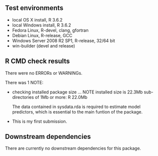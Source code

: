 ## Test environments
* local OS X install, R 3.6.2
* local Windows install, R 3.6.2
* Fedora Linux, R-devel, clang, gfortran
* Debian Linux, R-release, GCC
* Windows Server 2008 R2 SP1, R-release, 32/64 bit
* win-builder (devel and release)

## R CMD check results
There were no ERRORs or WARNINGs.

There was 1 NOTE:

* checking installed package size ... NOTE
    installed size is 22.3Mb
    sub-directories of 1Mb or more:
      R  22.0Mb

  The data contained in sysdata.rda is required to estimate model predictors, 
  which is essential to the main funtion of the package.
  
* This is my first submission.

## Downstream dependencies
There are currently no downstream dependencies for this package.
